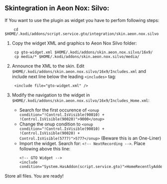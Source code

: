 Skintegration in Aeon Nox: Silvo:
----------------------------

If You want to use the plugin as widget you have to perfom following steps:

        cd $HOME/.kodi/addons/script.service.gto/integration/skin.aeon.nox.silvo

1. Copy the widget XML and graphics to Aeon Nox Silvo folder:

        cp gto-widget.xml $HOME/.kodi/addons/skin.aeon.nox.silvo/16x9/
        cp media/* $HOME/.kodi/addons/skin.aeon.nox.silvo/media/

2. Announce the XML to the skin. Edit ```$HOME/.kodi/addons/skin.aeon.nox.silvo/16x9/Includes.xml``` and include next line below the leading ```<includes>``` tag:

        <include file="gto-widget.xml" />

3. Modify the navigation to the widget in ```$HOME/.kodi/addons/skin.aeon.nox.silvo/16x9/Includes_Home.xml```:

    - Search for the first occurence of ```<onup condition="!Control.IsVisible(90010) + !Control.IsVisible(90020)">9000</onup>```
    - Change the onup condition to ```<onup condition="!Control.IsVisible(90010) + !Control.IsVisible(90020) + Control.IsVisible(5777)">5777</onup>``` (Beware this is an One-Liner)
    - Import the widget. Search for: ```<!-- NextRecording -->```. Place following above this line: 
        ```
        <!-- GTO Widget -->
        <include condition="System.HasAddon(script.service.gto)">HomeRecentlyAddedGTO</include>    
        ```

Store all files. You are ready!